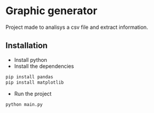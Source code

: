# Graphic generator

Project made to analisys a csv file and extract information.

## Installation

* Install python
* Install the dependencies
```bash
pip install pandas
pip install matplotlib
```
* Run the project
```bash
python main.py
```
